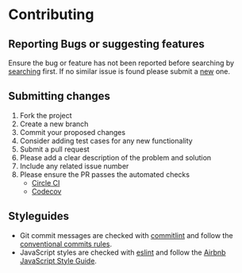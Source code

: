 # Contributing

## Reporting Bugs or suggesting features

Ensure the bug or feature has not been reported before searching by [searching](https://github.com/fernandopasik/react-children-utilities/issues) first.
If no similar issue is found please submit a [new](https://github.com/fernandopasik/react-children-utilities/issues/new/choose) one.

## Submitting changes

1. Fork the project
2. Create a new branch
3. Commit your proposed changes
4. Consider adding test cases for any new functionality
5. Submit a pull request
6. Please add a clear description of the problem and solution
7. Include any related issue number
8. Please ensure the PR passes the automated checks
   - [Circle CI](https://circleci.com/gh/fernandopasik/react-children-utilities)
   - [Codecov](https://codecov.io/gh/fernandopasik/react-children-utilities)

## Styleguides

- Git commit messages are checked with [commitlint](https://github.com/marionebl/commitlint) and follow the [conventional commits rules](https://github.com/marionebl/commitlint/tree/master/@commitlint/config-conventional#rules).
- JavaScript styles are checked with [eslint](https://eslint.org/) and follow the [Airbnb JavaScript Style Guide](https://github.com/airbnb/javascript).

